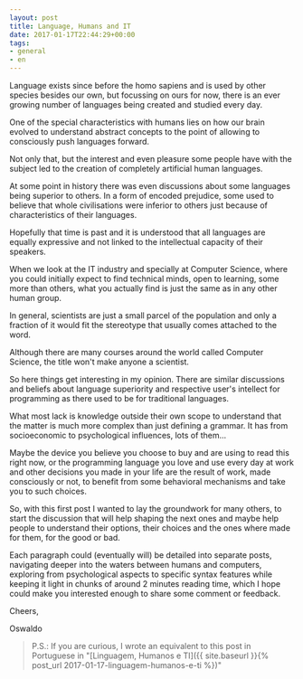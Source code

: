 ```yaml
---
layout: post
title: Language, Humans and IT
date: 2017-01-17T22:44:29+00:00
tags:
- general
- en
---
```

Language exists since before the homo sapiens and is used by other species besides our own, but focussing on ours for now, there is an ever growing number of languages being created and studied every day.

One of the special characteristics with humans lies on how our brain evolved to understand abstract concepts to the point of allowing to consciously push languages forward.

Not only that, but the interest and even pleasure some people have with the subject led to the creation of completely artificial human languages.

At some point in history there was even discussions about some languages being superior to others. In a form of encoded prejudice, some used to believe that whole civilisations were inferior to others just because of characteristics of their languages.

Hopefully that time is past and it is understood that all languages are equally expressive and not linked to the intellectual capacity of their speakers.

When we look at the IT industry and specially at Computer Science, where you could initially expect to find technical minds, open to learning, some more than others, what you actually find is just the same as in any other human group.

In general, scientists are just a small parcel of the population and only a fraction of it would fit the stereotype that usually comes attached to the word.

Although there are many courses around the world called Computer Science, the title won't make anyone a scientist.

So here things get interesting in my opinion. There are similar discussions and beliefs about language superiority and respective user's intellect for programming as there used to be for traditional languages.

What most lack is knowledge outside their own scope to understand that the matter is much more complex than just defining a grammar. It has from socioeconomic to psychological influences, lots of them...

Maybe the device you believe you choose to buy and are using to read this right now, or the programming language you love and use every day at work and other decisions you made in your life are the result of work, made consciously or not, to benefit from some behavioral mechanisms and take you to such choices.

So, with this first post I wanted to lay the groundwork for many others, to start the discussion that will help shaping the next ones and maybe help people to understand their options, their choices and the ones where made for them, for the good or bad.

Each paragraph could (eventually will) be detailed into separate posts, navigating deeper into the waters between humans and computers, exploring from psychological aspects to specific syntax features while keeping it light in chunks of around 2 minutes reading time, which I hope could make you interested enough to share some comment or feedback.

Cheers,

Oswaldo

> P.S.: If you are curious, I wrote an equivalent to this post in Portuguese in "[Linguagem, Humanos e TI]({{ site.baseurl }}{% post_url 2017-01-17-linguagem-humanos-e-ti %})"  
